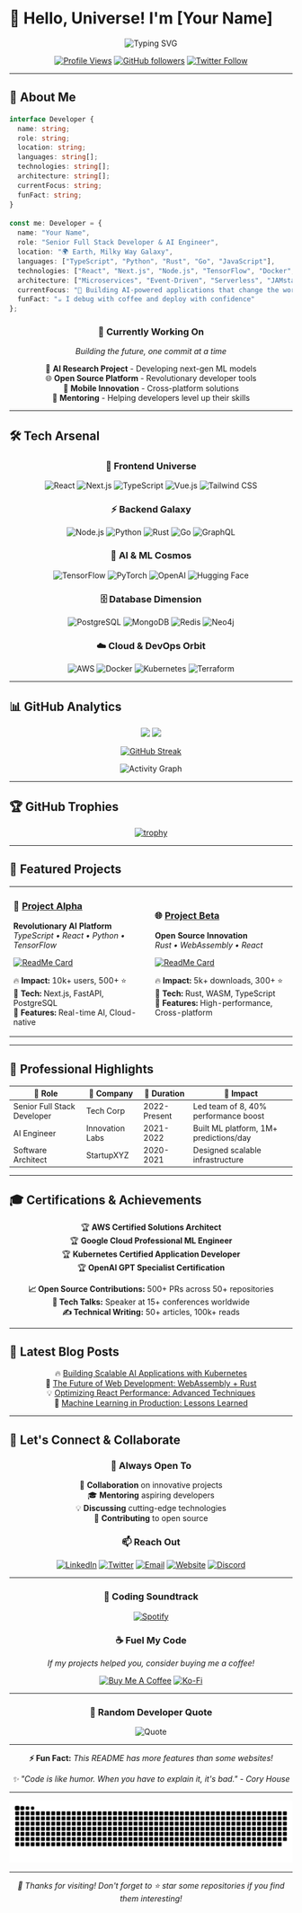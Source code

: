 # 🚀 Hello, Universe! I'm [Your Name]

<div align="center">
  
![Typing SVG](https://readme-typing-svg.herokuapp.com?font=Fira+Code&size=30&duration=3000&pause=1000&color=00D9FF&center=true&vCenter=true&width=600&lines=Full+Stack+Developer;AI+%26+ML+Enthusiast;Open+Source+Contributor;Problem+Solver;Code+Architect)

[![Profile Views](https://komarev.com/ghpvc/?username=YourUsername&color=00D9FF&style=for-the-badge)](https://github.com/YourUsername)
[![GitHub followers](https://img.shields.io/github/followers/YourUsername?logo=github&style=for-the-badge&color=00D9FF)](https://github.com/YourUsername)
[![Twitter Follow](https://img.shields.io/twitter/follow/YourTwitter?logo=twitter&style=for-the-badge&color=00D9FF)](https://twitter.com/YourTwitter)

</div>

---

## 🌟 About Me

```typescript
interface Developer {
  name: string;
  role: string;
  location: string;
  languages: string[];
  technologies: string[];
  architecture: string[];
  currentFocus: string;
  funFact: string;
}

const me: Developer = {
  name: "Your Name",
  role: "Senior Full Stack Developer & AI Engineer",
  location: "🌍 Earth, Milky Way Galaxy",
  languages: ["TypeScript", "Python", "Rust", "Go", "JavaScript"],
  technologies: ["React", "Next.js", "Node.js", "TensorFlow", "Docker", "Kubernetes"],
  architecture: ["Microservices", "Event-Driven", "Serverless", "JAMstack"],
  currentFocus: "🤖 Building AI-powered applications that change the world",
  funFact: "☕ I debug with coffee and deploy with confidence"
};
```

<div align="center">

### 💭 Currently Working On
*Building the future, one commit at a time*

🔬 **AI Research Project** - Developing next-gen ML models  
🌐 **Open Source Platform** - Revolutionary developer tools  
📱 **Mobile Innovation** - Cross-platform solutions  
🎯 **Mentoring** - Helping developers level up their skills  

</div>

---

## 🛠️ Tech Arsenal

<div align="center">

### 🎨 Frontend Universe
![React](https://img.shields.io/badge/React-20232A?style=for-the-badge&logo=react&logoColor=61DAFB)
![Next.js](https://img.shields.io/badge/Next.js-000000?style=for-the-badge&logo=next.js&logoColor=white)
![TypeScript](https://img.shields.io/badge/TypeScript-007ACC?style=for-the-badge&logo=typescript&logoColor=white)
![Vue.js](https://img.shields.io/badge/Vue.js-35495E?style=for-the-badge&logo=vue.js&logoColor=4FC08D)
![Tailwind CSS](https://img.shields.io/badge/Tailwind_CSS-38B2AC?style=for-the-badge&logo=tailwind-css&logoColor=white)

### ⚡ Backend Galaxy
![Node.js](https://img.shields.io/badge/Node.js-43853D?style=for-the-badge&logo=node.js&logoColor=white)
![Python](https://img.shields.io/badge/Python-3776AB?style=for-the-badge&logo=python&logoColor=white)
![Rust](https://img.shields.io/badge/Rust-000000?style=for-the-badge&logo=rust&logoColor=white)
![Go](https://img.shields.io/badge/Go-00ADD8?style=for-the-badge&logo=go&logoColor=white)
![GraphQL](https://img.shields.io/badge/GraphQL-E10098?style=for-the-badge&logo=graphql&logoColor=white)

### 🧠 AI & ML Cosmos
![TensorFlow](https://img.shields.io/badge/TensorFlow-FF6F00?style=for-the-badge&logo=tensorflow&logoColor=white)
![PyTorch](https://img.shields.io/badge/PyTorch-EE4C2C?style=for-the-badge&logo=pytorch&logoColor=white)
![OpenAI](https://img.shields.io/badge/OpenAI-412991?style=for-the-badge&logo=openai&logoColor=white)
![Hugging Face](https://img.shields.io/badge/🤗%20Hugging%20Face-FFD21E?style=for-the-badge)

### 🗄️ Database Dimension
![PostgreSQL](https://img.shields.io/badge/PostgreSQL-316192?style=for-the-badge&logo=postgresql&logoColor=white)
![MongoDB](https://img.shields.io/badge/MongoDB-4EA94B?style=for-the-badge&logo=mongodb&logoColor=white)
![Redis](https://img.shields.io/badge/Redis-DC382D?style=for-the-badge&logo=redis&logoColor=white)
![Neo4j](https://img.shields.io/badge/Neo4j-008CC1?style=for-the-badge&logo=neo4j&logoColor=white)

### ☁️ Cloud & DevOps Orbit
![AWS](https://img.shields.io/badge/AWS-232F3E?style=for-the-badge&logo=amazon-aws&logoColor=white)
![Docker](https://img.shields.io/badge/Docker-2496ED?style=for-the-badge&logo=docker&logoColor=white)
![Kubernetes](https://img.shields.io/badge/Kubernetes-326CE5?style=for-the-badge&logo=kubernetes&logoColor=white)
![Terraform](https://img.shields.io/badge/Terraform-7B42BC?style=for-the-badge&logo=terraform&logoColor=white)

</div>

---

## 📊 GitHub Analytics

<div align="center">
  
<img height="180em" src="https://github-readme-stats.vercel.app/api?username=YourUsername&show_icons=true&hide_border=true&count_private=true&include_all_commits=true&theme=radical&bg_color=0D1117&title_color=00D9FF&icon_color=00D9FF&text_color=FFFFFF"/>
<img height="180em" src="https://github-readme-stats.vercel.app/api/top-langs/?username=YourUsername&layout=compact&hide_border=true&theme=radical&bg_color=0D1117&title_color=00D9FF&text_color=FFFFFF"/>

</div>

<div align="center">
  
[![GitHub Streak](https://github-readme-streak-stats.herokuapp.com?user=YourUsername&theme=radical&hide_border=true&background=0D1117&stroke=00D9FF&ring=00D9FF&fire=FF6B6B&currStreakLabel=00D9FF)](https://git.io/streak-stats)

</div>

<div align="center">
  
![Activity Graph](https://github-readme-activity-graph.vercel.app/graph?username=YourUsername&custom_title=Contribution%20Graph&bg_color=0D1117&color=00D9FF&line=00D9FF&point=FFFFFF&area=true&hide_border=true)

</div>

---

## 🏆 GitHub Trophies

<div align="center">
  
[![trophy](https://github-profile-trophy.vercel.app/?username=YourUsername&theme=radical&no-frame=true&no-bg=true&margin-w=4&row=2&column=4)](https://github.com/ryo-ma/github-profile-trophy)

</div>

---

## 🎯 Featured Projects

<div align="center">

<table>
<tr>
<td width="50%">

### 🚀 [Project Alpha](https://github.com/YourUsername/project-alpha)
**Revolutionary AI Platform**  
*TypeScript • React • Python • TensorFlow*

[![ReadMe Card](https://github-readme-stats.vercel.app/api/pin/?username=YourUsername&repo=project-alpha&theme=radical&hide_border=true&bg_color=0D1117)](https://github.com/YourUsername/project-alpha)

🔥 **Impact:** 10k+ users, 500+ ⭐  
🎯 **Tech:** Next.js, FastAPI, PostgreSQL  
🌟 **Features:** Real-time AI, Cloud-native  

</td>
<td width="50%">

### 🌐 [Project Beta](https://github.com/YourUsername/project-beta)
**Open Source Innovation**  
*Rust • WebAssembly • React*

[![ReadMe Card](https://github-readme-stats.vercel.app/api/pin/?username=YourUsername&repo=project-beta&theme=radical&hide_border=true&bg_color=0D1117)](https://github.com/YourUsername/project-beta)

🔥 **Impact:** 5k+ downloads, 300+ ⭐  
🎯 **Tech:** Rust, WASM, TypeScript  
🌟 **Features:** High-performance, Cross-platform  

</td>
</tr>
</table>

</div>

---

## 💼 Professional Highlights

<div align="center">

| 🎯 **Role** | 🏢 **Company** | 📅 **Duration** | 🚀 **Impact** |
|-------------|----------------|------------------|----------------|
| Senior Full Stack Developer | Tech Corp | 2022-Present | Led team of 8, 40% performance boost |
| AI Engineer | Innovation Labs | 2021-2022 | Built ML platform, 1M+ predictions/day |
| Software Architect | StartupXYZ | 2020-2021 | Designed scalable infrastructure |

</div>

---

## 🎓 Certifications & Achievements

<div align="center">

🏆 **AWS Certified Solutions Architect**  
🏆 **Google Cloud Professional ML Engineer**  
🏆 **Kubernetes Certified Application Developer**  
🏆 **OpenAI GPT Specialist Certification**  

**📈 Open Source Contributions:** 500+ PRs across 50+ repositories  
**🎤 Tech Talks:** Speaker at 15+ conferences worldwide  
**✍️ Technical Writing:** 50+ articles, 100k+ reads  

</div>

---

## 📝 Latest Blog Posts

<div align="center">

<!-- BLOG-POST-LIST:START -->
🔥 [Building Scalable AI Applications with Kubernetes](https://yourblog.com/ai-kubernetes)  
🚀 [The Future of Web Development: WebAssembly + Rust](https://yourblog.com/wasm-rust)  
💡 [Optimizing React Performance: Advanced Techniques](https://yourblog.com/react-optimization)  
🤖 [Machine Learning in Production: Lessons Learned](https://yourblog.com/ml-production)  
<!-- BLOG-POST-LIST:END -->

</div>

---

## 🤝 Let's Connect & Collaborate

<div align="center">

### 💬 Always Open To

🤝 **Collaboration** on innovative projects  
🎓 **Mentoring** aspiring developers  
💡 **Discussing** cutting-edge technologies  
🌟 **Contributing** to open source  

### 📫 Reach Out

[![LinkedIn](https://img.shields.io/badge/LinkedIn-0077B5?style=for-the-badge&logo=linkedin&logoColor=white)](https://linkedin.com/in/yourprofile)
[![Twitter](https://img.shields.io/badge/Twitter-1DA1F2?style=for-the-badge&logo=twitter&logoColor=white)](https://twitter.com/yourhandle)
[![Email](https://img.shields.io/badge/Email-D14836?style=for-the-badge&logo=gmail&logoColor=white)](mailto:your.email@example.com)
[![Website](https://img.shields.io/badge/Website-FF7139?style=for-the-badge&logo=firefox&logoColor=white)](https://yourwebsite.com)
[![Discord](https://img.shields.io/badge/Discord-7289DA?style=for-the-badge&logo=discord&logoColor=white)](https://discord.gg/yourserver)

</div>

---

<div align="center">

### 🎵 Coding Soundtrack

[![Spotify](https://spotify-github-profile.vercel.app/api/spotify-playing)](https://open.spotify.com/user/yourusername)

### ☕ Fuel My Code

*If my projects helped you, consider buying me a coffee!*

[![Buy Me A Coffee](https://img.shields.io/badge/Buy%20Me%20A%20Coffee-FFDD00?style=for-the-badge&logo=buy-me-a-coffee&logoColor=black)](https://buymeacoffee.com/yourusername)
[![Ko-Fi](https://img.shields.io/badge/Ko--fi-F16061?style=for-the-badge&logo=ko-fi&logoColor=white)](https://ko-fi.com/yourusername)

</div>

---

<div align="center">

### 💫 Random Developer Quote

![Quote](https://quotes-github-readme.vercel.app/api?type=horizontal&theme=radical)

---

**⚡ Fun Fact:** *This README has more features than some websites!*

*✨ "Code is like humor. When you have to explain it, it's bad." - Cory House*

---

<img src="https://raw.githubusercontent.com/platane/snk/output/github-contribution-grid-snake-dark.svg" alt="Snake animation" />

---

*💝 Thanks for visiting! Don't forget to ⭐ star some repositories if you find them interesting!*

</div>
